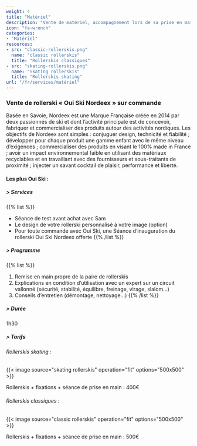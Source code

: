 ```yaml
---
weight: 4
title: "Matériel"
description: "Vente de matériel, accompagnement lors de sa prise en main et initiation à son entretien"
icon: "fa-wrench"
categories:
- "Matériel"
resources:
- src: "classic-rollerskis.png"
  name: "classic rollerskis"
  title: "Rollerskis classiques"
- src: "skating-rollerskis.png"
  name: "Skating rollerskis"
  title: "Rollerskis skating"
url: "/fr/services/matériel"
---
```

### Vente de rollerski « Oui Ski Nordeex » sur commande

Basée en Savoie, Nordeex est une Marque Française créée en 2014 par deux passionnés de ski et dont l’activité principale est de concevoir, fabriquer et commercialiser des produits autour des activités nordiques. Les objectifs de Nordeex sont simples : conjuguer design, technicité et fiabilité ; développer pour chaque produit une gamme enfant avec le même niveau d’exigences ; commercialiser des produits en visant le 100% made in France ; avoir un impact environnemental faible en utilisant des matériaux recyclables et en travaillant avec des fournisseurs et sous-traitants de proximité ; injecter un savant cocktail de plaisir, performance et liberté.

#### Les plus Oui Ski :

##### > Services

{{% list %}}
- Séance de test avant achat avec Sam
- Le design de votre rollerski personnalisé à votre image (option)
- Pour toute commande avec Oui Ski, une Séance d’inauguration du rollerski Oui Ski Nordeex offerte
{{% /list %}}

##### > Programme

{{% list %}}
1. Remise en main propre de la paire de rollerskis
2. Explications en condition d’utilisation avec un expert sur un circuit vallonné (sécurité, stabilité, équilibre, freinage, virage, slalom…)
3. Conseils d’entretien (démontage, nettoyage…)
{{% /list %}}

##### > Durée

1h30

##### > Tarifs

###### Rollerskis skating :

{{< image source="skating rollerskis" operation="fit" options="500x500" >}}

Rollerskis + fixations + séance de prise en main : 400€

###### Rollerskis classiques :

{{< image source="classic rollerskis" operation="fit" options="500x500" >}}

Rollerskis + fixations + séance de prise en main : 500€
